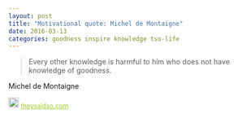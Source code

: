 ```yaml
---
layout: post
title: "Motivational quote: Michel de Montaigne"
date: 2016-03-13
categories: goodness inspire knowledge tso-life
---
```

> Every other knowledge is harmful to him who does not have knowledge of goodness.

Michel de Montaigne

<span style="z-index:50;font-size:0.9em;"><img src="https://theysaidso.com/branding/theysaidso.png" height="20" width="20" alt="theysaidso.com"/><a href="https://theysaidso.com" title="Powered by quotes from theysaidso.com" style="color: #9fcc25; margin-left: 4px; vertical-align: middle;">theysaidso.com</a></span>
